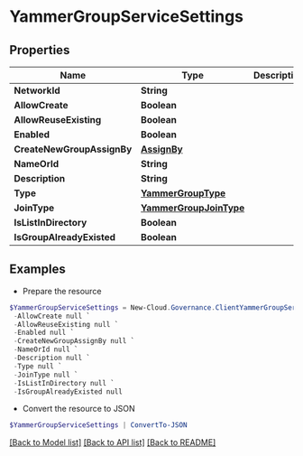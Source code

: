 # YammerGroupServiceSettings
## Properties

Name | Type | Description | Notes
------------ | ------------- | ------------- | -------------
**NetworkId** | **String** |  | [optional] 
**AllowCreate** | **Boolean** |  | [optional] 
**AllowReuseExisting** | **Boolean** |  | [optional] 
**Enabled** | **Boolean** |  | [optional] 
**CreateNewGroupAssignBy** | [**AssignBy**](AssignBy.md) |  | [optional] 
**NameOrId** | **String** |  | [optional] 
**Description** | **String** |  | [optional] 
**Type** | [**YammerGroupType**](YammerGroupType.md) |  | [optional] 
**JoinType** | [**YammerGroupJoinType**](YammerGroupJoinType.md) |  | [optional] 
**IsListInDirectory** | **Boolean** |  | [optional] 
**IsGroupAlreadyExisted** | **Boolean** |  | [optional] 

## Examples

- Prepare the resource
```powershell
$YammerGroupServiceSettings = New-Cloud.Governance.ClientYammerGroupServiceSettings  -NetworkId null `
 -AllowCreate null `
 -AllowReuseExisting null `
 -Enabled null `
 -CreateNewGroupAssignBy null `
 -NameOrId null `
 -Description null `
 -Type null `
 -JoinType null `
 -IsListInDirectory null `
 -IsGroupAlreadyExisted null
```

- Convert the resource to JSON
```powershell
$YammerGroupServiceSettings | ConvertTo-JSON
```

[[Back to Model list]](../README.md#documentation-for-models) [[Back to API list]](../README.md#documentation-for-api-endpoints) [[Back to README]](../README.md)

